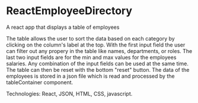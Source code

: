 # ReactEmployeeDirectory
A react app that displays a table of employees

The table allows the user to sort the data based on each category by clicking on the column's label at the top. With the first input field the user can filter out any propery in the table like names, departments, or roles. The last two input fields are for the min and max values for the employees salaries. Any combination of the input fields can be used at the same time. The table can then be reset with the bottom "reset" button. The data of the employees is stored in a json file which is read and processed by the tableContainer component. 

Technologies:
    React, JSON, HTML, CSS, javascript.
